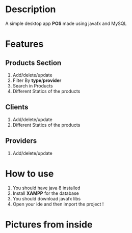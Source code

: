 # Description
A simple desktop app **POS** made using javafx and MySQL
# Features
## Products Section
1. Add/delete/update
2. Filter By **type**/**provider**
3. Search in Products
4. Different Statics of the products

## Clients
1. Add/delete/update
2. Different Statics of the products

## Providers 
1. Add/delete/update

# How to use
1. You should have java 8 installed 
2. Install **XAMPP** for the database
3. You should download javafx libs
4. Open your ide and then import the project !

# Pictures from inside
